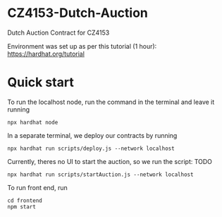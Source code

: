# CZ4153-Dutch-Auction
Dutch Auction Contract for CZ4153

Environment was set up as per this tutorial (1 hour): https://hardhat.org/tutorial

# Quick start
To run the localhost node, run the command in the terminal and leave it running
```
npx hardhat node
```

In a separate terminal, we deploy our contracts by running 
```
npx hardhat run scripts/deploy.js --network localhost
```

Currently, theres no UI to start the auction, so we run the script: TODO
```
npx hardhat run scripts/startAuction.js --network localhost
```
To run front end, run
```
cd frontend
npm start
```